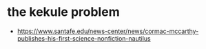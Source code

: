 # the kekule problem

- <https://www.santafe.edu/news-center/news/cormac-mccarthy-publishes-his-first-science-nonfiction-nautilus>
